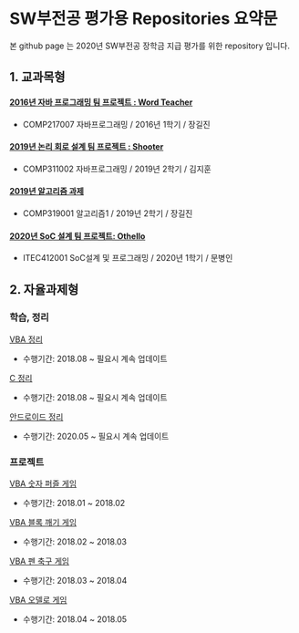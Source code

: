 # SW부전공 평가용 Repositories 요약문
본 github page 는 2020년 SW부전공 장학금 지급 평가를 위한 repository 입니다.

## 1. 교과목형
#### [2016년 자바 프로그래밍 팀 프로젝트 : Word Teacher](https://github.com/ke-nai/JAVA-2016TeamProject-Word_Teacher)
- COMP217007 자바프로그래밍 / 2016년 1학기 / 장길진

#### [2019년 논리 회로 설계 팀 프로젝트 : Shooter](https://github.com/ke-nai/JAVA-2016TeamProject-Word_Teacher)
- COMP311002 자바프로그래밍 / 2019년 2학기 / 김지훈

#### [2019년 알고리즘 과제](https://github.com/ke-nai/C-2019AlgorithmHW)
- COMP319001 알고리즘1 / 2019년 2학기 / 장길진

#### [2020년 SoC 설계 팀 프로젝트: Othello](https://github.com/ke-nai/2020TeamProject-Othello/blob/main/README.md)
- ITEC412001 SoC설계 및 프로그래밍 / 2020년 1학기 / 문병인

## 2. 자율과제형
### 학습, 정리
[VBA 정리](https://github.com/ke-nai/VBA)
- 수행기간: 2018.08 ~ 필요시 계속 업데이트

[C 정리](https://github.com/ke-nai/C)
- 수행기간: 2018.08 ~ 필요시 계속 업데이트

[안드로이드 정리](https://github.com/ke-nai/Android)
- 수행기간: 2020.05 ~ 필요시 계속 업데이트

### 프로젝트
[VBA 숫자 퍼즐 게임](https://github.com/ke-nai/VBA-Number_Puzzle)
- 수행기간: 2018.01 ~ 2018.02

[VBA 블록 깨기 게임](https://github.com/ke-nai/VBA-Block_Break)
- 수행기간: 2018.02 ~ 2018.03

[VBA 펜 축구 게임](https://github.com/ke-nai/VBA-Pen_Soccer)
- 수행기간: 2018.03 ~ 2018.04

[VBA 오델로 게임](https://github.com/ke-nai/VBA-Othello)
- 수행기간: 2018.04 ~ 2018.05








